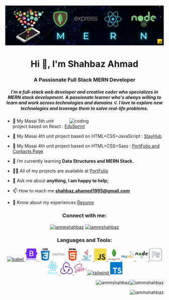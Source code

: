  
![logo](https://github.com/iammshahbaz/iammshahbaz/blob/main/banner.jpg)
<h1 align="center">Hi 👋, I'm Shahbaz Ahmad</h1>
<h3 align="center">A Passionate Full Stack MERN Developer</h3>
<h5 align="center">I’m a full-stack web developer and creative coder who specializes in MERN stack development. A passionate learner who's always willing to learn and work across technologies and domains 💡. I love to explore new technologies and leverage them to solve real-life problems.
</h5>
<img align ="right" alt="coding" width = "300" src="https://img.freepik.com/free-vector/man-working-laptop-with-coffee-stationary-cartoon-vector-illustration_138676-2206.jpg?size=338&ext=jpg&ga=GA1.1.1448711260.1706745600&semt=ais">

- 🔭 My Masai 5th unit project based on React : <a href="https://software-kalaakar-5678.netlify.app/">EduSprint</a>
- 🔭 My Masai 4th unit project based on HTML+CSS+JavaScript : <a href="https://stayhub-com.netlify.app/">StayHub</a>
- 🔭 My Masai 4th unit project based on HTML+CSS+Sass : <a href="https://654774d486d57236185874c4--fabulous-vacherin-8bfad4.netlify.app/">PortFolio and Contacts Page</a>

- 🌱 I’m currently learning **Data Structures and MERN Stack.**

- 👨‍💻 All of my projects are available at <a href="https://drive.google.com/drive/u/0/folders/1gYzoVpDvqNeuPwcx2ocPmg_6YifQGOCww">PortFolio</a>

- 💬 Ask me about **anything, I am happy to help;**

- 📫 How to reach me **shahbaz.ahamed1995@gmail.com**

- 📄 Know about my experiences  <a href="https://drive.google.com/drive/u/0/folders/1gYzoVpDvqNeuPwcx2ocPmg_6YifQGOCw">Resume</a>

<h3 align="center">Connect with me:</h3>
<p align="center">
<a href="https://linkedin.com/in/iammshahbaz" target="blank"><img align="center" src="https://raw.githubusercontent.com/rahuldkjain/github-profile-readme-generator/master/src/images/icons/Social/linked-in-alt.svg" alt="iammshahbaz" height="30" width="40" /></a>
<a href="https://codesandbox.com/iammshahbaz" target="blank"><img align="center" src="https://raw.githubusercontent.com/rahuldkjain/github-profile-readme-generator/master/src/images/icons/Social/codesandbox.svg" alt="iammshahbaz" height="30" width="40" /></a>
</p>

<h3 align="center">Languages and Tools:</h3>
<p align="center"> <a href="https://babeljs.io/" target="_blank" rel="noreferrer"> <img src="https://www.vectorlogo.zone/logos/babeljs/babeljs-icon.svg" alt="babel" width="40" height="40"/> </a> <a href="https://getbootstrap.com" target="_blank" rel="noreferrer"> <img src="https://raw.githubusercontent.com/devicons/devicon/master/icons/bootstrap/bootstrap-plain-wordmark.svg" alt="bootstrap" width="40" height="40"/> </a> <a href="https://www.w3schools.com/css/" target="_blank" rel="noreferrer"> <img src="https://raw.githubusercontent.com/devicons/devicon/master/icons/css3/css3-original-wordmark.svg" alt="css3" width="40" height="40"/> </a> <a href="https://expressjs.com" target="_blank" rel="noreferrer"> <img src="https://raw.githubusercontent.com/devicons/devicon/master/icons/express/express-original-wordmark.svg" alt="express" width="40" height="40"/> </a> <a href="https://www.w3.org/html/" target="_blank" rel="noreferrer"> <img src="https://raw.githubusercontent.com/devicons/devicon/master/icons/html5/html5-original-wordmark.svg" alt="html5" width="40" height="40"/> </a> <a href="https://www.java.com" target="_blank" rel="noreferrer"> <img src="https://raw.githubusercontent.com/devicons/devicon/master/icons/java/java-original.svg" alt="java" width="40" height="40"/> </a> <a href="https://developer.mozilla.org/en-US/docs/Web/JavaScript" target="_blank" rel="noreferrer"> <img src="https://raw.githubusercontent.com/devicons/devicon/master/icons/javascript/javascript-original.svg" alt="javascript" width="40" height="40"/> </a> <a href="https://www.mongodb.com/" target="_blank" rel="noreferrer"> <img src="https://raw.githubusercontent.com/devicons/devicon/master/icons/mongodb/mongodb-original-wordmark.svg" alt="mongodb" width="40" height="40"/> </a> <a href="https://www.mysql.com/" target="_blank" rel="noreferrer"> <img src="https://raw.githubusercontent.com/devicons/devicon/master/icons/mysql/mysql-original-wordmark.svg" alt="mysql" width="40" height="40"/> </a> <a href="https://nodejs.org" target="_blank" rel="noreferrer"> <img src="https://raw.githubusercontent.com/devicons/devicon/master/icons/nodejs/nodejs-original-wordmark.svg" alt="nodejs" width="40" height="40"/> </a> <a href="https://www.photoshop.com/en" target="_blank" rel="noreferrer"> <img src="https://raw.githubusercontent.com/devicons/devicon/master/icons/photoshop/photoshop-line.svg" alt="photoshop" width="40" height="40"/> </a> <a href="https://reactjs.org/" target="_blank" rel="noreferrer"> <img src="https://raw.githubusercontent.com/devicons/devicon/master/icons/react/react-original-wordmark.svg" alt="react" width="40" height="40"/> </a> <a href="https://redux.js.org" target="_blank" rel="noreferrer"> <img src="https://raw.githubusercontent.com/devicons/devicon/master/icons/redux/redux-original.svg" alt="redux" width="40" height="40"/> </a> <a href="https://sass-lang.com" target="_blank" rel="noreferrer"> <img src="https://raw.githubusercontent.com/devicons/devicon/master/icons/sass/sass-original.svg" alt="sass" width="40" height="40"/> </a> <a href="https://tailwindcss.com/" target="_blank" rel="noreferrer"> <img src="https://www.vectorlogo.zone/logos/tailwindcss/tailwindcss-icon.svg" alt="tailwind" width="40" height="40"/> </a> <a href="https://www.typescriptlang.org/" target="_blank" rel="noreferrer"> <img src="https://raw.githubusercontent.com/devicons/devicon/master/icons/typescript/typescript-original.svg" alt="typescript" width="40" height="40"/> </a> </p>

<p><img align="right" src="https://github-readme-stats.vercel.app/api/top-langs?username=iammshahbaz&show_icons=true&locale=en&layout=compact" alt="iammshahbaz" /></p>

<p>&nbsp;<img align="right" src="https://github-readme-stats.vercel.app/api?username=iammshahbaz&show_icons=true&locale=en" alt="iammshahbaz" /></p>

<p><img align="right" src="https://github-readme-streak-stats.herokuapp.com/?user=iammshahbaz&" alt="iammshahbaz" /></p>
